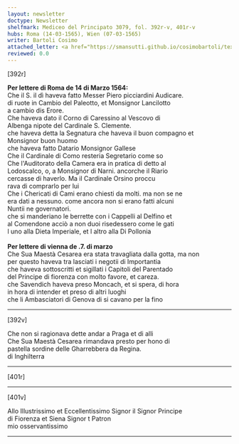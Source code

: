 ```yaml
---
layout: newsletter
doctype: Newsletter
shelfmark: Mediceo del Principato 3079, fol. 392r-v, 401r-v
hubs: Roma (14-03-1565), Wien (07-03-1565)
writer: Bartoli Cosimo
attached_letter: <a href="https://smansutti.github.io/cosimobartoli/texts/2976_100,2977_052,2977_053/">2976_100,2977_052,2977_053</a>
reviewed: 0.0
---
```


[392r]  
  
  
<strong>Per lettere di Roma de 14 di Marzo 1564:</strong>  
Che il S. il dì haveva fatto Messer Piero picciardini Audicare.  
di ruote in Cambio del Paleotto, et Monsignor Lancilotto  
a cambio dis Erore.  
Che haveva dato il Corno di Caressino al Vescovo di  
Albenga nipote del Cardinale S. Clemente.  
che haveva detta la Segnatura che haveva il buon compagno et  
Monsignor buon huomo  
che haveva fatto Datario Monsignor Gallese  
Che il Cardinale di Como resteria Segretario come so  
Che l'Auditorato della Camera era in pratica di detto al  
Lodoscalco, o, a Monsignor di Narni. ancorche il Riario  
cercasse di haverlo. Ma il Cardinale Orsino proccu  
rava di comprarlo per lui  
Che i Chericati di Cami erano chiesti da molti. ma non se ne  
era dati a nessuno. come ancora non si erano fatti alcuni  
Nuntii ne governatori.  
che si manderiano le berrette con i Cappelli al Delfino et  
al Comendone acciò a non duoi risedessero come le gati  
l uno alla Dieta Imperiale, et l altro alla Di Pollonia  
<br/><strong>Per lettere di vienna de .7. di marzo</strong>  
Che Sua Maestà Cesarea era stata travagliata dalla gotta, ma non  
per questo haveva tra lasciati i negotii di Importantia  
che haveva sottoscritti et sigillati i Capitoli del Parentado  
del Principe di fiorenza con molto favore, et careza.  
che Savendich haveva preso Moncach, et si spera, di hora  
in hora di intender et preso di altri luoghi  
che li Ambasciatori di Genova di si cavano per la fino  
  
---  

[392v]  
  
  
Che non si ragionava dette andar a Praga et di alli  
Che Sua Maestà Cesarea rimandava presto per hono di  
pastella sordine delle Gharrebbera da Regina.  
di Inghilterra  
  
---  

[401r]  
  
  
  
---  

[401v]  
  
  
Allo Illustrissimo et Eccellentissimo Signor il Signor Principe  
di Fiorenza et Siena Signor t Patron  
mio osservantissimo  
  
---  


